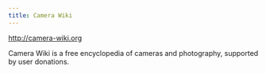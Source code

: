 ```yaml
---
title: Camera Wiki
---
```

http://camera-wiki.org

Camera Wiki is a free encyclopedia of cameras and photography,
supported by user donations.
